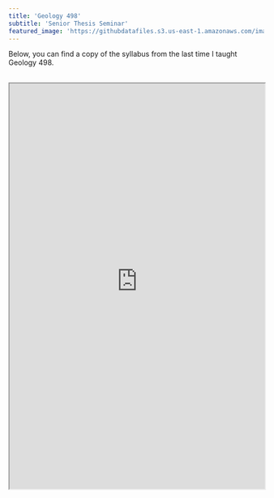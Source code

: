 ```yaml
---
title: 'Geology 498'
subtitle: 'Senior Thesis Seminar'
featured_image: 'https://githubdatafiles.s3.us-east-1.amazonaws.com/images/Teaching/Geol498.png'
---
```

Below, you can find a copy of the syllabus from the last time I taught Geology 498.
<br><br>

<iframe src="https://githubdatafiles.s3.us-east-1.amazonaws.com/pdfs/00_Geology498_Syllabus_24.pdf" width="100%" height="800px">
    This browser does not support PDFs. Please download the PDF to view it: <a href="https://githubdatafiles.s3.us-east-1.amazonaws.com/pdfs/00_Geology498_Syllabus_24.pdf">Download PDF</a>.
</iframe>
